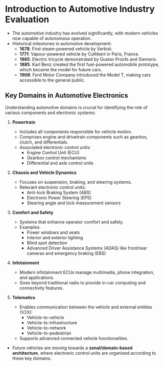# Introduction to Automotive Industry Evaluation

- The automotive industry has evolved significantly, with modern vehicles now capable of autonomous operation.
- Historical milestones in automotive development:
  - **1678**: First steam-powered vehicle by Verbist.
  - **1771**: Vapour-powered vehicle by Cuthbert in Paris, France.
  - **1865**: Electric tricycle demonstrated by Gustav Proofs and Siemens.
  - **1885**: Karl Benz created the first fuel-powered automobile prototype, which became the model for future cars.
  - **1908**: Ford Motor Company introduced the Model T, making cars accessible to the general public.

## Key Domains in Automotive Electronics

Understanding automotive domains is crucial for identifying the role of various components and electronic systems:

1. **Powertrain**
   - Includes all components responsible for vehicle motion.
   - Comprises engine and drivetrain components such as gearbox, clutch, and differentials.
   - Associated electronic control units:
     - Engine Control Unit (ECU)
     - Gearbox control mechanisms
     - Differential and axle control units

2. **Chassis and Vehicle Dynamics**
   - Focuses on suspension, braking, and steering systems.
   - Relevant electronic control units:
     - Anti-lock Braking System (ABS)
     - Electronic Power Steering (EPS)
     - Steering angle and lock measurement sensors

3. **Comfort and Safety**
   - Systems that enhance operator comfort and safety.
   - Examples:
     - Power windows and seats
     - Interior and exterior lighting
     - Blind spot detection
     - Advanced Driver Assistance Systems (ADAS) like front/rear cameras and emergency braking (EBS)

4. **Infotainment**
   - Modern infotainment ECUs manage multimedia, phone integration, and applications.
   - Goes beyond traditional radio to provide in-car computing and connectivity features.

5. **Telematics**
   - Enables communication between the vehicle and external entities (V2X):
     - Vehicle-to-vehicle
     - Vehicle-to-infrastructure
     - Vehicle-to-network
     - Vehicle-to-pedestrian
   - Supports advanced connected vehicle functionalities.

- Future vehicles are moving towards a **zonal/domain-based architecture**, where electronic control units are organized according to these key domains.

